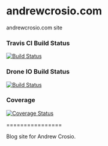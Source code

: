 andrewcrosio.com
================

andrewcrosio.com site

### Travis CI Build Status
[![Build Status](https://travis-ci.org/Andrew-Crosio/andrewcrosio.com.svg?branch=master)](https://travis-ci.org/Andrew-Crosio/andrewcrosio.com)

### Drone IO Build Status
[![Build Status](https://drone.io/github.com/Andrew-Crosio/andrewcrosio.com/status.png)](https://drone.io/github.com/Andrew-Crosio/andrewcrosio.com/latest)

### Coverage
[![Coverage Status](https://coveralls.io/repos/Andrew-Crosio/andrewcrosio.com/badge.png?branch=master)](https://coveralls.io/r/Andrew-Crosio/andrewcrosio.com?branch=master)

================

Blog site for Andrew Crosio.
